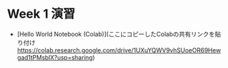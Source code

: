  # Week 1 演習

  - [Hello World Notebook (Colab)](ここにコピーしたColabの共有リンクを貼り付け  https://colab.research.google.com/drive/1UXuYQWV9vhSUoeOR69Hewgad1tPMsblX?usp=sharing)
